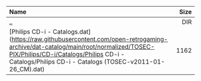 |Name|Size|
|:---|---:|
|[..](../index.html)|DIR|
|[Philips CD-i - Catalogs.dat](https://raw.githubusercontent.com/open-retrogaming-archive/dat-catalog/main/root/normalized/TOSEC-PIX/Philips/CD-i/Catalogs/Philips CD-i - Catalogs/Philips CD-i - Catalogs (TOSEC-v2011-01-26_CM).dat)|1162|
